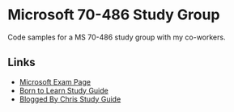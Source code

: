 # Microsoft 70-486 Study Group

Code samples for a MS 70-486 study group with my co-workers.

## Links

* [Microsoft Exam Page](https://www.microsoft.com/learning/en-us/exam-70-486.aspx)
* [Born to Learn Study Guide](http://borntolearn.mslearn.net/certification/developer/w/wiki/536.486-developing-asp-net-4-5-mvc-web-applications.aspx)
* [Blogged By Chris Study Guide](http://www.bloggedbychris.com/2012/11/06/microsoft-exam-70-486-study-guide/)
